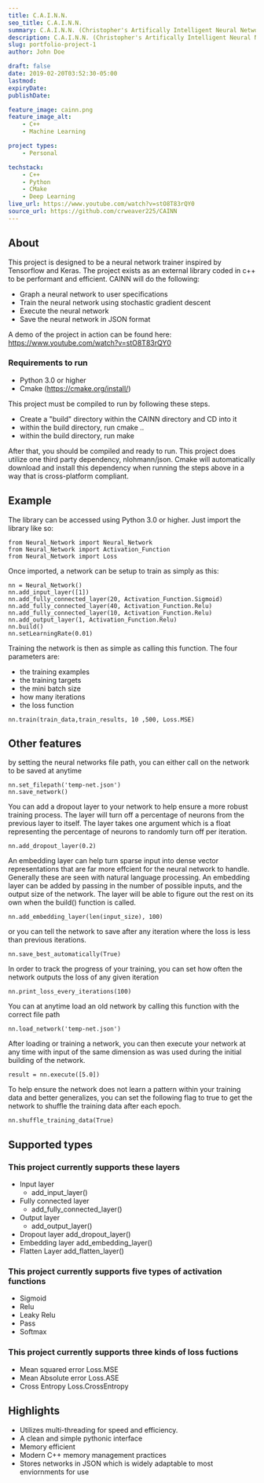 ```yaml
---
title: C.A.I.N.N.
seo_title: C.A.I.N.N.
summary: C.A.I.N.N. (Christopher's Artifically Intelligent Neural Network) is a machine learning framework built in native C++ with a Python wrapper around it.
description: C.A.I.N.N. (Christopher's Artifically Intelligent Neural Network) is a machine learning framework built in native C++ with a Python wrapper around it. 
slug: portfolio-project-1
author: John Doe

draft: false
date: 2019-02-20T03:52:30-05:00
lastmod: 
expiryDate: 
publishDate: 

feature_image: cainn.png
feature_image_alt:
    - C++
    - Machine Learning

project types: 
    - Personal

techstack:
    - C++
    - Python
    - CMake
    - Deep Learning
live_url: https://www.youtube.com/watch?v=stO8T83rQY0
source_url: https://github.com/crweaver225/CAINN
---
```


## About
This project is designed to be a neural network trainer inspired by Tensorflow and Keras. The project exists as an external library coded in c++ to be performant and efficient. CAINN will do the following:
- Graph a neural network to user specifications
- Train the neural network using stochastic gradient descent
- Execute the neural network
- Save the neural network in JSON format

A demo of the project in action can be found here:
https://www.youtube.com/watch?v=stO8T83rQY0

### Requirements to run
- Python 3.0 or higher
- Cmake (https://cmake.org/install/)

This project must be compiled to run by following these steps. 

- Create a "build" directory within the CAINN directory and CD into it
- within the build directory, run cmake ..
- within the build directory, run make

After that, you should be compiled and ready to run. This project does utilize one third party dependency, nlohmann/json. Cmake will automatically download and install this dependency when running the steps above in a way that is cross-platform compliant.

## Example
The library can be accessed using Python 3.0 or higher. Just import the library like so:
```
from Neural_Network import Neural_Network
from Neural_Network import Activation_Function
from Neural_Network import Loss
```

Once imported, a network can be setup to train as simply as this:
```
nn = Neural_Network()
nn.add_input_layer([1])
nn.add_fully_connected_layer(20, Activation_Function.Sigmoid)
nn.add_fully_connected_layer(40, Activation_Function.Relu)
nn.add_fully_connected_layer(10, Activation_Function.Relu)
nn.add_output_layer(1, Activation_Function.Relu)
nn.build()
nn.setLearningRate(0.01)
```
Training the network is then as simple as calling this function. The four parameters are:
- the training examples
- the training targets
- the mini batch size
- how many iterations
- the loss function
```
nn.train(train_data,train_results, 10 ,500, Loss.MSE)
```

## Other features
by setting the neural networks file path, you can either call on the network to be saved at anytime
```
nn.set_filepath('temp-net.json')
nn.save_network()
```
You can add a dropout layer to your network to help ensure a more robust training process. The layer will turn off a percentage of neurons from the previous layer to itself. The layer takes one argument which is a float representing the percentage of neurons to randomly turn off per iteration. 
```
nn.add_dropout_layer(0.2)
```
An embedding layer can help turn sparse input into dense vector representations that are far more effcient for the neural network to handle. Generally these are seen with natural language processing. An embedding layer can be added by passing in the number of possible inputs, and the output size of the network. The layer will be able to figure out the rest on its own when the build() function is called. 
```
nn.add_embedding_layer(len(input_size), 100)
```
or you can tell the network to save after any iteration where the loss is less than previous iterations.
```
nn.save_best_automatically(True)
```
In order to track the progress of your training, you can set how often the network outputs the loss of any given iteration
```
nn.print_loss_every_iterations(100)
```
You can at anytime load an old network by calling this function with the correct file path
```
nn.load_network('temp-net.json')
```
After loading or training a network, you can then execute your network at any time with input of the same dimension as was used during the initial building of the network.
```
result = nn.execute([5.0])
```
To help ensure the network does not learn a pattern within your training data and better generalizes, you can set the following flag to true to get the network to shuffle the training data after each epoch.
```
nn.shuffle_training_data(True)
```

## Supported types

### This project currently supports these layers
- Input layer
    - add_input_layer()
- Fully connected layer
    - add_fully_connected_layer()
- Output layer
    - add_output_layer()
- Dropout layer
    add_dropout_layer()
- Embedding layer
    add_embedding_layer()
- Flatten Layer
    add_flatten_layer()
	

### This project currently supports five types of activation functions
- Sigmoid
- Relu
- Leaky Relu
- Pass
- Softmax

### This project currently supports three kinds of loss fuctions
- Mean squared error
    Loss.MSE
- Mean Absolute error
    Loss.ASE
- Cross Entropy
    Loss.CrossEntropy

## Highlights
- Utilizes multi-threading for speed and efficiency.
- A clean and simple pythonic interface
- Memory efficient 
- Modern C++ memory management practices 
- Stores networks in JSON which is widely adaptable to most enviornments for use